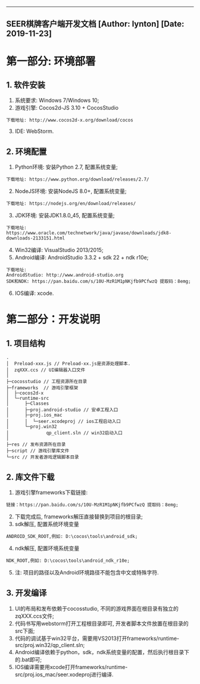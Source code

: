 ---------------------------
SEER棋牌客户端开发文档
[Author: lynton]  [Date: 2019-11-23]
---------------------------

# 第一部分: 环境部署
## 1. 软件安装
1. 系统要求: Windows 7/Windows 10;
2. 游戏引擎: Cocos2d-JS 3.10 + CocosStudio
```
下载地址: http://www.cocos2d-x.org/download/cocos
```
3. IDE: WebStorm.
## 2. 环境配置
1. Python环境: 安装Python 2.7, 配置系统变量;
```
下载地址: https://www.python.org/download/releases/2.7/
```
2. NodeJS环境: 安装NodeJS 8.0+, 配置系统变量;
```
下载地址: https://nodejs.org/en/download/releases/
```
3. JDK环境: 安装JDK1.8.0_45, 配置系统变量;
```
下载地址: https://www.oracle.com/technetwork/java/javase/downloads/jdk8-downloads-2133151.html
```
4. Win32编译: VisualStudio 2013/2015;
5. Android编译: AndroidStudio 3.3.2 + sdk 22 + ndk r10e;
```
下载地址: 
AndroidStudio: http://www.android-studio.org
SDK和NDK: https://pan.baidu.com/s/10U-MzR1M1pNKjfb9PCfwzQ 提取码：8emg;
```
6. IOS编译: xcode.
# 第二部分：开发说明
## 1. 项目结构
```
.
│  Preload-xxx.js // Preload-xx.js是资源处理脚本.
│  zqXXX.ccs // UI编辑器入口文件
│  
├─cocosstudio // 工程资源所在目录
├─frameworks  // 游戏引擎框架
│  ├─cocos2d-x
│  └─runtime-src
│      ├─Classes
│      ├─proj.android-studio // 安卓工程入口
│      ├─proj.ios_mac 
│      │  └─seer.xcodeproj // ios工程启动入口
│      └─proj.win32
│              qp_client.sln // win32启动入口
│              
├─res // 发布资源所在目录
├─script // 游戏引擎库文件
└─src // 开发者游戏逻辑脚本目录

```
## 2. 库文件下载
1. 游戏引擎frameworks下载链接: 
```
链接：https://pan.baidu.com/s/10U-MzR1M1pNKjfb9PCfwzQ 提取码：8emg;
```
2. 下载完成后, frameworks解压直接替换到项目的根目录;
3. sdk解压, 配置系统环境变量
```
ANDROID_SDK_ROOT,例如: D:\cocos\tools\android_sdk;
```
4. ndk解压, 配置环境系统变量
```
NDK_ROOT,例如: D:\cocos\tools\android_ndk_r10e;
```
5. 注: 项目的路径以及Android环境路径不能包含中文或特殊字符.

## 3. 开发编译
1. UI的布局和发布依赖于cocosstudio, 不同的游戏界面在根目录有独立的zqXXX.ccs文件;
2. 代码书写用webstorm打开工程根目录即可, 开发者脚本文件放置在根目录的src下面;
3. 代码的调试基于win32平台，需要用VS2013打开frameworks/runtime-src/proj.win32/qp_client.sln;
4. Android编译依赖于python，sdk，ndk系统变量的配置，然后执行根目录下的.bat即可;
5. IOS编译需要用xcode打开frameworks/runtime-src/proj.ios_mac/seer.xodeproj进行编译.

